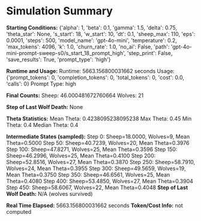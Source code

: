 # Simulation Summary

**Starting Conditions:**
{'alpha': 1, 'beta': 0.1, 'gamma': 1.5, 'delta': 0.75, 'theta_star': None, 's_start': 18, 'w_start': 10, 'dt': 0.1, 'sheep_max': 110, 'eps': 0.0001, 'steps': 500, 'model_name': 'gpt-4o-mini', 'temperature': 0.2, 'max_tokens': 4096, 'k': 1.0, 'churn_rate': 1.0, 'no_ai': False, 'path': 'gpt-4o-mini-prompt-sweep-s0/s_start_18_prompt_high', 'step_print': False, 'save_results': True, 'prompt_type': 'high'}

**Runtime and Usage:**
Runtime: 5663.156800031662 seconds
Usage: {'prompt_tokens': 0, 'completion_tokens': 0, 'total_tokens': 0, 'cost': 0.0, 'calls': 0}
Prompt Type: high

**Final Counts:**
Sheep: 46.000481672760664
Wolves: 21

**Step of Last Wolf Death:**
None

**Theta Statistics:**
Mean Theta: 0.4238095238095238
Max Theta: 0.45
Min Theta: 0.4
Median Theta: 0.4

**Intermediate States (sampled):**
Step 0: Sheep=18.0000, Wolves=9, Mean Theta=0.5000
Step 50: Sheep=40.7239, Wolves=20, Mean Theta=0.3976
Step 100: Sheep=47.8271, Wolves=25, Mean Theta=0.3596
Step 150: Sheep=46.2996, Wolves=25, Mean Theta=0.4100
Step 200: Sheep=52.8516, Wolves=27, Mean Theta=0.3870
Step 250: Sheep=58.7910, Wolves=24, Mean Theta=0.3955
Step 300: Sheep=49.5659, Wolves=19, Mean Theta=0.3750
Step 350: Sheep=46.6561, Wolves=25, Mean Theta=0.4080
Step 400: Sheep=53.4850, Wolves=27, Mean Theta=0.3904
Step 450: Sheep=58.6067, Wolves=22, Mean Theta=0.4048
**Step of Last Wolf Death:** N/A (wolves survived)

**Real Time Elapsed:** 5663.156800031662 seconds
**Token/Cost Info:** not computed